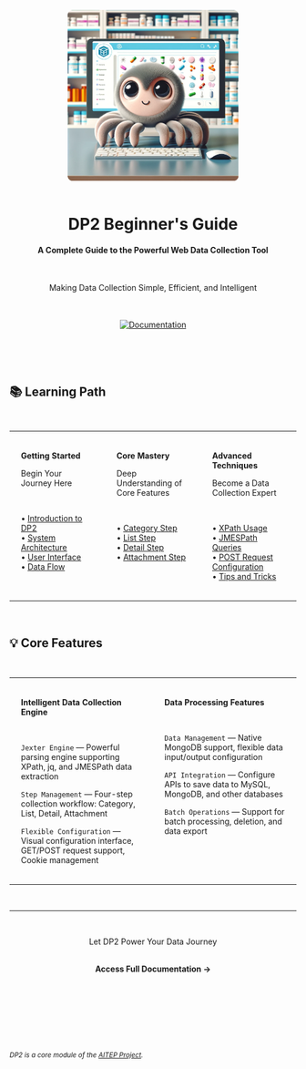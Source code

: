 <div align="center">
<br/>

<img src="image/image2_rounded.png" alt="DP2 Logo" width="300"/>


<br/>
<br/>

# DP2 Beginner's Guide

#### A Complete Guide to the Powerful Web Data Collection Tool

<br/>

Making Data Collection Simple, Efficient, and Intelligent

<br/>
<br/>

<a href="http://hezhiang.com/DP2_BeginnersGuide/">
  <img src="https://img.shields.io/badge/Start_Learning-→-0891b2?style=for-the-badge&labelColor=000000&color=0891b2" alt="Documentation">
</a>

<br/>
<br/>
<br/>

</div>

&nbsp;

## 📚 Learning Path

&nbsp;

<table border="0" style="border: none;">
<tr>
<td width="33%" valign="top" style="border: none; padding: 20px;">

**Getting Started**

Begin Your Journey Here

&nbsp;

• [Introduction to DP2](http://hezhiang.com/DP2_BeginnersGuide/Introduction%20to%20DP2.html)  
• [System Architecture](http://hezhiang.com/DP2_BeginnersGuide/DP2%20System%20Architecture%20and%20Component.html)  
• [User Interface](http://hezhiang.com/DP2_BeginnersGuide/DP2%20User%20Interface%20Overview.html)  
• [Data Flow](http://hezhiang.com/DP2_BeginnersGuide/Understanding%20Data%20Flow%20and%20Task%20Management.html)

</td>
<td width="33%" valign="top" style="border: none; padding: 20px;">

**Core Mastery**

Deep Understanding of Core Features

&nbsp;

• [Category Step](http://hezhiang.com/DP2_BeginnersGuide/Study%EF%BC%9Acatogery_step.html)  
• [List Step](http://hezhiang.com/DP2_BeginnersGuide/Study%EF%BC%9Alist_step.html)  
• [Detail Step](http://hezhiang.com/DP2_BeginnersGuide/Study%EF%BC%9Adetail_step.html)  
• [Attachment Step](http://hezhiang.com/DP2_BeginnersGuide/Study%EF%BC%9A%20attachment_step.html)

</td>
<td width="33%" valign="top" style="border: none; padding: 20px;">

**Advanced Techniques**

Become a Data Collection Expert

&nbsp;

• [XPath Usage](http://hezhiang.com/DP2_BeginnersGuide/XPath%20for%20DP2.html)  
• [JMESPath Queries](http://hezhiang.com/DP2_BeginnersGuide/jq%20and%20JMESPath%20in%20DP2.html)  
• [POST Request Configuration](http://hezhiang.com/DP2_BeginnersGuide/Configuring%20POST%20Requests%20in%20DP2.html)  
• [Tips and Tricks](http://hezhiang.com/DP2_BeginnersGuide/Tricks%20and%20Tips%20for%20DP2.html)

</td>
</tr>
</table>

&nbsp;
&nbsp;

## 💡 Core Features

&nbsp;

<table border="0" style="border: none;">
<tr>
<td width="50%" valign="top" style="border: none; padding: 20px;">

**Intelligent Data Collection Engine**

&nbsp;

`Jexter Engine` — Powerful parsing engine supporting XPath, jq, and JMESPath data extraction

`Step Management` — Four-step collection workflow: Category, List, Detail, Attachment

`Flexible Configuration` — Visual configuration interface, GET/POST request support, Cookie management

</td>
<td width="50%" valign="top" style="border: none; padding: 20px;">

**Data Processing Features**

&nbsp;

`Data Management` — Native MongoDB support, flexible data input/output configuration

`API Integration` — Configure APIs to save data to MySQL, MongoDB, and other databases

`Batch Operations` — Support for batch processing, deletion, and data export

</td>
</tr>
</table>

&nbsp;
&nbsp;
&nbsp;

---

<div align="center">

<br/>

Let DP2 Power Your Data Journey

<br/>

<a href="http://hezhiang.com/DP2_BeginnersGuide/" style="text-decoration: none;">
  <b>Access Full Documentation →</b>
</a>

<br/>
<br/>

</div>




<br/>
<br/>
<br/>

<br/>
<br/>
<br/>
<p><small><em>DP2 is a core module of the <a href="https://github.com/HzaCode/AITEP">AITEP Project</a>.</em></small></p>

